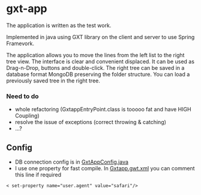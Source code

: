 # gxt-app #

The application is written as the test work.

Implemented in java using GXT library on the client and server to use Spring Framevork.

The application allows you to move the lines from the left list to the right tree view.
The interface is clear and convenient displaced. It can be used as Drag-n-Drop, buttons and double-click.
The right tree can be saved in a database format MongoDB preserving the folder structure. You can load a previously saved tree in the right tree.

### Need to do ###
- whole refactoring (GxtappEntryPoint.class is tooooo fat and have HIGH Coupling)
- resolve the issue of exceptions (correct throwing & catching)
- ...?

## Config ##
- DB connection config is in [GxtAppConfig.java](https://github.com/axmexa/gxt-app/blob/master/src/main/java/com/axmexa/gxtapp/server/config/GxtAppConfig.java)
- I use one property for fast compile. In  [Gxtapp.gwt.xml](https://github.com/axmexa/gxt-app/blob/master/src/main/java/com/axmexa/gxtapp/Gxtapp.gwt.xml) you can comment this line if required
```
< set-property name="user.agent" value="safari"/>
```



